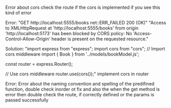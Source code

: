 Error about cors check the route if the cors is implemented if you see this kind of error 

Error: "GET http://localhost:5555/books net::ERR_FAILED 200 (OK)" 
  "Access to XMLHttpRequest at 'http://localhost:5555/books' from origin 'http://localhost:5173' has been blocked by CORS policy: No 'Access-Control-Allow-Origin' header is present on the requested resource."

Solution:
"import express from "express";
import cors from "cors"; // Import cors middleware
import { Book } from '../models/bookModel.js';

const router = express.Router();

// Use cors middleware
router.use(cors());" implement cors in router

Error:
Error about the naming convention and spelling of the predifined function, double check inorder ot fix
and also the when the get method is error then double check the route, if correctly defined or the params is passed successfully 